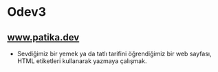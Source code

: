 # Odev3
## www.patika.dev
* Sevdiğimiz bir yemek ya da tatlı tarifini öğrendiğimiz bir web sayfası, HTML etiketleri kullanarak yazmaya çalışmak.